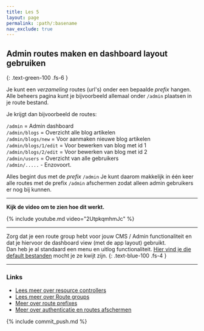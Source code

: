 ```yaml
---
title: Les 5
layout: page
permalink: :path/:basename
nav_exclude: true
---
```


## Admin routes maken en dashboard layout gebruiken
{: .text-green-100 .fs-6 }

Je kunt een *verzameling* routes (url's) onder een bepaalde *prefix* hangen.
Alle beheers pagina kunt je bijvoorbeeld allemaal onder `/admin` plaatsen in je route bestand.

Je krijgt dan bijvoorbeeld de routes:

`/admin` = Admin dashboard  
`/admin/blogs` = Overzicht alle blog artikelen  
`/admin/blogs/new` = Voor aanmaken nieuwe blog artikelen  
`/admin/blogs/1/edit` = Voor bewerken van blog met id 1  
`/admin/blogs/2/edit` = Voor bewerken van blog met id 2  
`/admin/users`  = Overzicht van alle gebruikers  
`/admin/.....` - Enzovoort. 

Alles begint dus met de *prefix* `/admin`
Je kunt daarom makkelijk in één keer alle routes met de prefix `/admin` afschermen zodat alleen admin gebruikers er nog bij kunnen.

---

**Kijk de video om te zien hoe dit werkt.**

{% include youtube.md video="2UtpkqmhmJc" %}

---

Zorg dat je een route group hebt voor jouw CMS / Admin functionaliteit en dat je hiervoor de dashboard view (met de app layout) gebruikt.  
Dan heb je al standaard een menu en uitlog functionaliteit. [Hier vind je die default bestanden](https://github.com/laravel/breeze/tree/1.x/stubs/default/resources/views) mocht je ze kwijt zijn.
{: .text-blue-100 .fs-4 }

---

### Links

- [Lees meer over resource controllers](https://laravel.com/docs/9.x/controllers#resource-controllers)
- [Lees meer over Route groups](https://laravel.com/docs/9.x/routing#route-groups)
- [Meer over route prefixes](https://laravel.com/docs/9.x/routing#route-groups)
- [Meer over authenticatie en routes afschermen](https://laravel.com/docs/9.x/authentication#protecting-routes)

{% include commit_push.md %}


